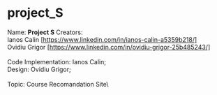# project_S
Name: **Project S**
Creators: \
Ianos Calin [https://www.linkedin.com/in/ianos-calin-a5359b218/] \
Ovidiu Grigor [https://www.linkedin.com/in/ovidiu-grigor-25b485243/] \
\
Code Implementation: Ianos Calin;\
Design: Ovidiu Grigor;\
\
Topic: Course Recomandation Site\
